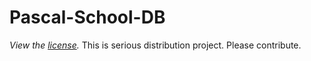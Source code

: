 Pascal-School-DB
================
*View the [license](https://github.com/zingmars/Pascal-School-DB/blob/master/LICENSE).*
This is serious distribution project. Please contribute.